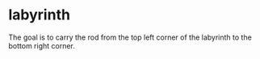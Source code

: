 # labyrinth
The goal is to carry the rod from the top left corner of the labyrinth to the bottom right corner.
